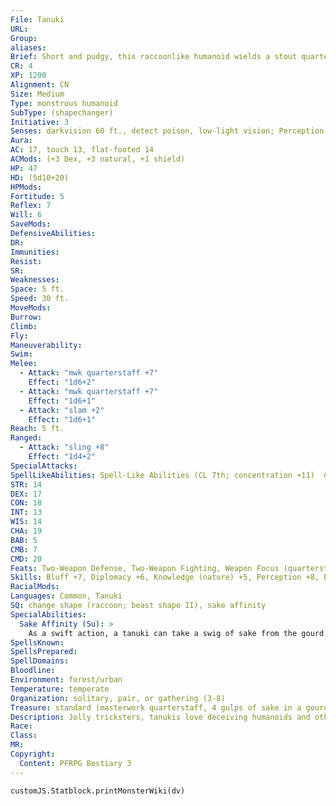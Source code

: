 ```yaml
---
File: Tanuki
URL: 
Group: 
aliases: 
Brief: Short and pudgy, this raccoonlike humanoid wields a stout quarterstaff and weaves a little as if intoxicated.
CR: 4
XP: 1200
Alignment: CN
Size: Medium
Type: monstrous humanoid
SubType: (shapechanger)
Initiative: 3
Senses: darkvision 60 ft., detect poison, low-light vision; Perception +8
Aura: 
AC: 17, touch 13, flat-footed 14
ACMods: (+3 Dex, +3 natural, +1 shield)
HP: 47
HD: (5d10+20)
HPMods: 
Fortitude: 5
Reflex: 7
Will: 6
SaveMods: 
DefensiveAbilities: 
DR: 
Immunities: 
Resist: 
SR: 
Weaknesses: 
Space: 5 ft.
Speed: 30 ft.
MoveMods: 
Burrow: 
Climb: 
Fly: 
Maneuverability: 
Swim: 
Melee: 
  - Attack: "mwk quarterstaff +7"
    Effect: "1d6+2"
  - Attack: "mwk quarterstaff +7"
    Effect: "1d6+1"
  - Attack: "slam +2"
    Effect: "1d6+1"
Reach: 5 ft.
Ranged: 
  - Attack: "sling +8"
    Effect: "1d4+2"
SpecialAttacks: 
SpellLikeAbilities: Spell-Like Abilities (CL 7th; concentration +11)  Constant-detect poison   At Will-purify food and drink   3/day-magic stone, major creation (up to 1 cubic foot)   1/day-create food and water, shrink item, veil (self only)
STR: 14
DEX: 17
CON: 18
INT: 13
WIS: 14
CHA: 19
BAB: 5
CMB: 7
CMD: 20
Feats: Two-Weapon Defense, Two-Weapon Fighting, Weapon Focus (quarterstaff)
Skills: Bluff +7, Diplomacy +6, Knowledge (nature) +5, Perception +8, Perform (percussion) +8, Sense Motive +4, Spellcraft +4, Stealth +10
RacialMods: 
Languages: Common, Tanuki
SQ: change shape (raccoon; beast shape II), sake affinity
SpecialAbilities:
  Sake Affinity (Su): >
    As a swift action, a tanuki can take a swig of sake from the gourd it always carries at its side. When it does so, it gains the effect of one of the following spells at caster level 7th: divine favor, false life, haste, or rage. Unusual tanukis might have additional spell effect choices at the GM's discretion. Each time a tanuki takes a swig of sake, it becomes progressively drunker and takes a -1 penalty to its AC and on Reflex saves for 1 minute. These penalties stack.
SpellsKnown: 
SpellsPrepared: 
SpellDomains: 
Bloodline: 
Environment: forest/urban
Temperature: temperate
Organization: solitary, pair, or gathering (3-8)
Treasure: standard (masterwork quarterstaff, 4 gulps of sake in a gourd, other treasure)
Description: Jolly tricksters, tanukis love deceiving humanoids and other intelligent creatures. This mischief is usually harmless, but can turn spiteful in some situations. Popular folklore stories claim tanukis are the transformed souls of tools and housewares that were used for more than 100 years, a myth that probably results from tanukis' ability to magically create or alter objects.  Mostly encountered in disguise, tanukis enjoy visiting humanoid settlements and interacting with the people.  They usually visit taverns and eateries, joining in feasts and celebrations whenever possible. Tanukis always change their disguises and rarely visit the same town twice in the same month.  Tanuki mischief becomes spiteful to those who defile nature. Hunters who kill for sport or those who log trees from the forest without seeding new ones find their weapons and tools transformed into bowls and teacups.  Tanukis also put more effort into their pranks when the target is a braggart, a bully, or someone of poor moral character. They like to prank brooding types as well, always hoping to bring a smile to the hard faces of such dour folk. Because of their trickster nature, tanukis get along with many fey creatures. Some tanukis even deal well with spirits, often helping them pass from this world.  Though rare, violent and morbid tanukis occasionally walk the lands, bringing suffering to those they encounter.  Filled with spite, these evil tanukis pull sadistic pranks, and horror stories tell of tanukis killing old women and tricking their husbands into eating soups made from their flesh.  A tanuki is 5 feet tall and weighs 180 pounds.
Race: 
Class: 
MR: 
Copyright:
  Content: PFRPG Bestiary 3
---
```

```dataviewjs
customJS.Statblock.printMonsterWiki(dv)
```

